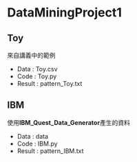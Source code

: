 # DataMiningProject1
## Toy
來自講義中的範例
- Data : Toy.csv
- Code : Toy.py
- Result : pattern_Toy.txt
## IBM
使用**IBM_Quest_Data_Generator**產生的資料
- Data : data
- Code : IBM.py
- Result : pattern_IBM.txt

